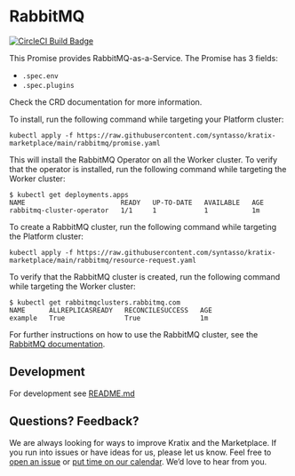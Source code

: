 # RabbitMQ

[![CircleCI Build Badge](https://circleci.com/gh/syntasso/promise-rabbitmq.svg?style=shield)](https://app.circleci.com/pipelines/github/syntasso/promise-rabbitmq?branch=main)

This Promise provides RabbitMQ-as-a-Service. The Promise has 3 fields:
* `.spec.env`
* `.spec.plugins`

Check the CRD documentation for more information.


To install, run the following command while targeting your Platform cluster:

```
kubectl apply -f https://raw.githubusercontent.com/syntasso/kratix-marketplace/main/rabbitmq/promise.yaml
```

This will install the RabbitMQ Operator on all the Worker cluster. To verify
that the operator is installed, run the following command while targeting the Worker
cluster:

```shell-session
$ kubectl get deployments.apps
NAME                        READY   UP-TO-DATE   AVAILABLE   AGE
rabbitmq-cluster-operator   1/1     1            1           1m
```

To create a RabbitMQ cluster, run the following command while targeting the Platform cluster:
```
kubectl apply -f https://raw.githubusercontent.com/syntasso/kratix-marketplace/main/rabbitmq/resource-request.yaml
```

To verify that the RabbitMQ cluster is created, run the following command while targeting the Worker cluster:
```shell-session
$ kubectl get rabbitmqclusters.rabbitmq.com
NAME      ALLREPLICASREADY   RECONCILESUCCESS   AGE
example   True               True               1m
```

For further instructions on how to use the RabbitMQ cluster, see the [RabbitMQ
documentation](https://www.rabbitmq.com/kubernetes/operator/using-operator.html#find).

## Development

For development see [README.md](./internal/README.md)

## Questions? Feedback?

We are always looking for ways to improve Kratix and
the Marketplace. If you run into issues or have ideas for us, please let us
know. Feel free to [open an
issue](https://github.com/syntasso/kratix-marketplace/issues/new/choose) or
[put time on our calendar](https://www.syntasso.io/contact-us). We’d love to
hear from you.
